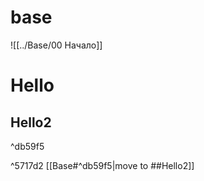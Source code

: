 # base
![[../Base/00 Начало]]


# Hello

## Hello2

^db59f5

^5717d2
[[Base#^db59f5|move to ##Hello2]]